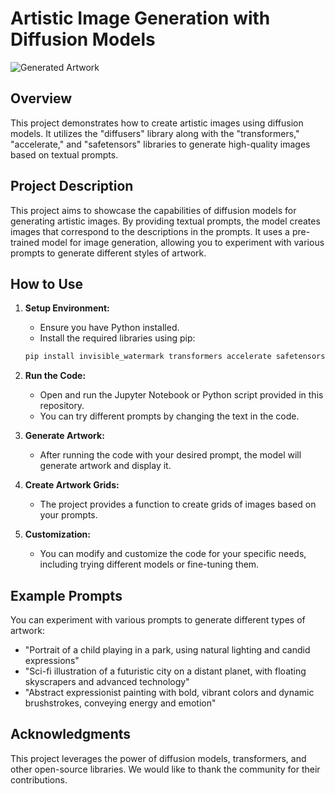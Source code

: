 # Artistic Image Generation with Diffusion Models

![Generated Artwork](link-to-an-image-in-your-repo.png)

## Overview

This project demonstrates how to create artistic images using diffusion models. It utilizes the "diffusers" library along with the "transformers," "accelerate," and "safetensors" libraries to generate high-quality images based on textual prompts.

## Project Description

This project aims to showcase the capabilities of diffusion models for generating artistic images. By providing textual prompts, the model creates images that correspond to the descriptions in the prompts. It uses a pre-trained model for image generation, allowing you to experiment with various prompts to generate different styles of artwork.

## How to Use

1. **Setup Environment:**
   - Ensure you have Python installed.
   - Install the required libraries using pip:

   ```bash
   pip install invisible_watermark transformers accelerate safetensors
   ```

2. **Run the Code:**
   - Open and run the Jupyter Notebook or Python script provided in this repository.
   - You can try different prompts by changing the text in the code.
   
3. **Generate Artwork:**
   - After running the code with your desired prompt, the model will generate artwork and display it.

4. **Create Artwork Grids:**
   - The project provides a function to create grids of images based on your prompts.

5. **Customization:**
   - You can modify and customize the code for your specific needs, including trying different models or fine-tuning them.

## Example Prompts

You can experiment with various prompts to generate different types of artwork:

- "Portrait of a child playing in a park, using natural lighting and candid expressions"
- "Sci-fi illustration of a futuristic city on a distant planet, with floating skyscrapers and advanced technology"
- "Abstract expressionist painting with bold, vibrant colors and dynamic brushstrokes, conveying energy and emotion"



## Acknowledgments

This project leverages the power of diffusion models, transformers, and other open-source libraries. We would like to thank the community for their contributions.
